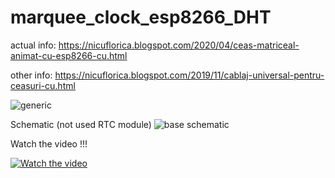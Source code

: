 # marquee_clock_esp8266_DHT

actual info: https://nicuflorica.blogspot.com/2020/04/ceas-matriceal-animat-cu-esp8266-cu.html

other info: https://nicuflorica.blogspot.com/2019/11/cablaj-universal-pentru-ceasuri-cu.html

![generic](https://1.bp.blogspot.com/-UAAX1zV_toA/XqVeQbb1pfI/AAAAAAAAcNM/CoX5kmrw6l4Q7mDbwdlDOj6xXoGGI7N3ACLcBGAsYHQ/s320/ceas1.jpg)

Schematic (not used RTC module)
![base schematic](https://4.bp.blogspot.com/-OyIs9oE8in8/XK9-Zm2RxzI/AAAAAAAAZCg/a2TihedTq501hoK6mNFIUM-Fo1CypZZcgCLcBGAs/s1600/ESP8266_LED_Matrix_Clock_DHT_LDR.gif)

Watch the video !!!

[![Watch the video](https://img.youtube.com/vi/X9xGOwg01z4/sddefault.jpg)](https://youtu.be/X9xGOwg01z4)
